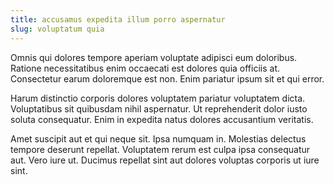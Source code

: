 ```yaml
---
title: accusamus expedita illum porro aspernatur
slug: voluptatum quia
---
```


Omnis qui dolores tempore aperiam voluptate adipisci eum doloribus. Ratione necessitatibus enim occaecati est dolores quia officiis at. Consectetur earum doloremque est non. Enim pariatur ipsum sit et qui error.

Harum distinctio corporis dolores voluptatem pariatur voluptatem dicta. Voluptatibus sit quibusdam nihil aspernatur. Ut reprehenderit dolor iusto soluta consequatur. Enim in expedita natus dolores accusantium veritatis.

Amet suscipit aut et qui neque sit. Ipsa numquam in. Molestias delectus tempore deserunt repellat. Voluptatem rerum est culpa ipsa consequatur aut. Vero iure ut. Ducimus repellat sint aut dolores voluptas corporis ut iure sint.
